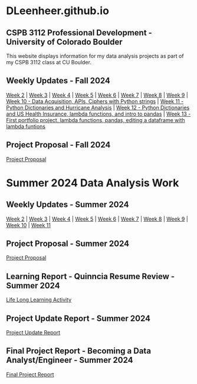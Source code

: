 # DLeenheer.github.io

## CSPB 3112 Professional Development - University of Colorado Boulder
This website displays information for my data analysis projects as part of my CSPB 3112 class at CU Boulder.

## Weekly Updates - Fall 2024
[Week 2](Week2Fall.md) | [Week 3](Week3Fall.md) | [Week 4](Week4fall.md) | [Week 5](Week5fall.md) | [Week 6](Week6fall.md) | [Week 7](Week7fall.md) | [Week 8](Week8fall.md) | [Week 9](Week9fall.md) | [Week 10 - Data Acquisition, APIs, Ciphers with Python strings](Week10fall.md) | [Week 11 - Python Dictionaries and Hurricane Analysis](Week11fall.md) | [Week 12 - Python Dictionaries and US Health Insurance, lambda functions, and intro to pandas](Week12fall.md) | [Week 13 - First portfolio project, lambda functions, pandas, editing a dataframe with lambda funtions](Week13fall.md)

## Project Proposal - Fall 2024
[Project Proposal](ProjectProposalFall.md)

<div style="page-break-after: always;"></div>

# Summer 2024 Data Analysis Work
## Weekly Updates - Summer 2024
[Week 2](Week2.md) | [Week 3](Week3.md) | [Week 4](Week4.md) | [Week 5](Week5.md) | [Week 6](Week6.md) | [Week 7](Week7.md) | [Week 8](Week8.md) | [Week 9](Week9.md) | [Week 10](Week10.md) | [Week 11](Week11.md)

## Project Proposal - Summer 2024
[Project Proposal](https://dleenheer.github.io/Project%20Proposal.pdf)

## Learning Report - Quinncia Resume Review - Summer 2024
[Life Long Learning Activity](LifeLongLearning.md) 

## Project Update Report - Summer 2024
[Project Update Report](ProjectUpdateReport.pdf) 

## Final Project Report - Becoming a Data Analyst/Engineer - Summer 2024
[Final Project Report](FinalProjectReport.pdf)
